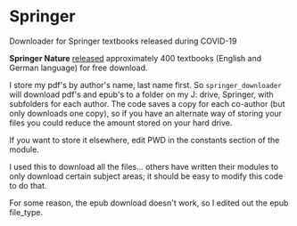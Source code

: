 # Springer
Downloader for Springer textbooks released during COVID-19

**Springer Nature** [released](https://www.springernature.com/gp/librarians/news-events/all-news-articles/industry-news-initiatives/free-access-to-textbooks-for-institutions-affected-by-coronaviru/17855960) approximately 400 textbooks (English and German language) for free download.  

I store my pdf's by author's name, last name first.  So `springer_downloader` will download pdf's and epub's to a folder on my J: drive, Springer, with subfolders for each author.  The code saves a copy for each co-author (but only downloads one copy), so if you have an alternate way of storing your files you could reduce the amount stored on your hard drive.

If you want to store it elsewhere, edit PWD in the constants section of the module.

I used this to download all the files... others have written their modules to only download certain subject areas; it should be easy to modify this code to do that.

For some reason, the epub download doesn't work, so I edited out the epub file_type.
